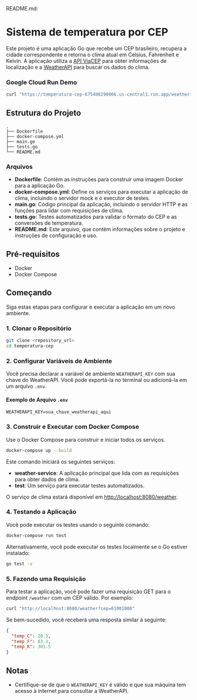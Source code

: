 README.md:

# Sistema de temperatura por CEP

Este projeto é uma aplicação Go que recebe um CEP brasileiro, recupera a cidade correspondente e retorna o clima atual em Celsius, Fahrenheit e Kelvin. A aplicação utiliza a [API ViaCEP](https://viacep.com.br/) para obter informações de localização e a [WeatherAPI](https://www.weatherapi.com/) para buscar os dados do clima.


### Google Cloud Run Demo

```sh
curl "https://temperatura-cep-675408290066.us-central1.run.app/weather?cep=01001000"
```

## Estrutura do Projeto

```
.
├── Dockerfile
├── docker-compose.yml
├── main.go
├── tests.go
└── README.md
```

### Arquivos

- **Dockerfile**: Contém as instruções para construir uma imagem Docker para a aplicação Go.
- **docker-compose.yml**: Define os serviços para executar a aplicação de clima, incluindo o servidor mock e o executor de testes.
- **main.go**: Código principal da aplicação, incluindo o servidor HTTP e as funções para lidar com requisições de clima.
- **tests.go**: Testes automatizados para validar o formato do CEP e as conversões de temperatura.
- **README.md**: Este arquivo, que contém informações sobre o projeto e instruções de configuração e uso.

## Pré-requisitos

- Docker
- Docker Compose

## Começando

Siga estas etapas para configurar e executar a aplicação em um novo ambiente.

### 1. Clonar o Repositório

```sh
git clone <repository_url>
cd temperatura-cep
```

### 2. Configurar Variáveis de Ambiente

Você precisa declarar a variável de ambiente `WEATHERAPI_KEY` com sua chave do WeatherAPI. Você pode exportá-la no terminal ou adicioná-la em um arquivo `.env`.

#### Exemplo de Arquivo `.env`

```
WEATHERAPI_KEY=sua_chave_weatherapi_aqui
```

### 3. Construir e Executar com Docker Compose

Use o Docker Compose para construir e iniciar todos os serviços.

```sh
docker-compose up --build
```

Este comando iniciará os seguintes serviços:

- **weather-service**: A aplicação principal que lida com as requisições para obter dados de clima.
- **test**: Um serviço para executar testes automatizados.

O serviço de clima estará disponível em [http://localhost:8080/weather](http://localhost:8080/weather).

### 4. Testando a Aplicação

Você pode executar os testes usando o seguinte comando:

```sh
docker-compose run test
```

Alternativamente, você pode executar os testes localmente se o Go estiver instalado:

```sh
go test -v
```

### 5. Fazendo uma Requisição

Para testar a aplicação, você pode fazer uma requisição GET para o endpoint `/weather` com um CEP válido. Por exemplo:

```sh
curl "http://localhost:8080/weather?cep=01001000"
```

Se bem-sucedido, você receberá uma resposta similar à seguinte:

```json
{
  "temp_C": 28.5,
  "temp_F": 83.3,
  "temp_K": 301.5
}
```

## Notas

- Certifique-se de que o `WEATHERAPI_KEY` é válido e que sua máquina tem acesso à internet para consultar a WeatherAPI.
